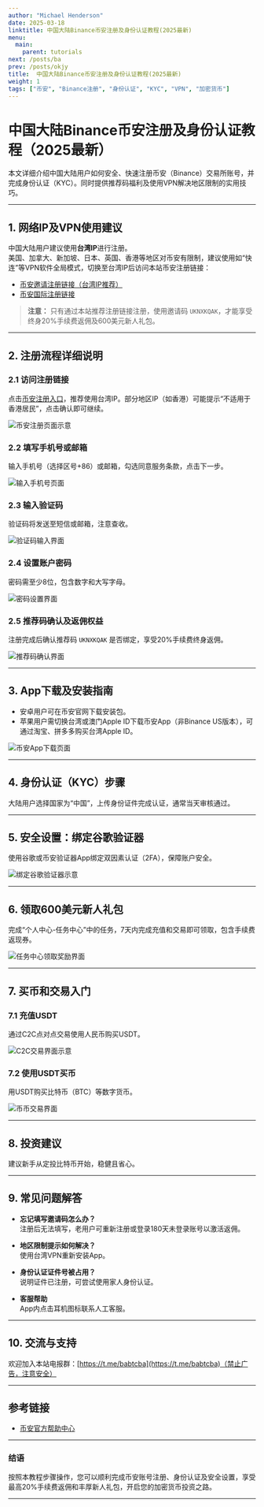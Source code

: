 ```yaml
---
author: "Michael Henderson"
date: 2025-03-18
linktitle: 中国大陆Binance币安注册及身份认证教程(2025最新)
menu:
  main:
    parent: tutorials
next: /posts/ba
prev: /posts/okjy
title:  中国大陆Binance币安注册及身份认证教程(2025最新)
weight: 1
tags: ["币安", "Binance注册", "身份认证", "KYC", "VPN", "加密货币"]
---
```


# 中国大陆Binance币安注册及身份认证教程（2025最新）

本文详细介绍中国大陆用户如何安全、快速注册币安（Binance）交易所账号，并完成身份认证（KYC）。同时提供推荐码福利及使用VPN解决地区限制的实用技巧。

---

## 1. 网络IP及VPN使用建议

中国大陆用户建议使用**台湾IP**进行注册。  
美国、加拿大、新加坡、日本、英国、香港等地区对币安有限制，建议使用如“快连”等VPN软件全局模式，切换至台湾IP后访问本站币安注册链接：

- [币安邀请注册链接（台湾IP推荐）](https://www.marketwebb.club/join?ref=UKNXKQAK)  
- [币安国际注册链接](https://www.binance.com/join?ref=UKNXKQAK)

> **注意：** 只有通过本站推荐注册链接注册，使用邀请码 `UKNXKQAK`，才能享受终身20%手续费返佣及600美元新人礼包。

---

## 2. 注册流程详细说明

### 2.1 访问注册链接

点击[币安注册入口](https://www.marketwebb.club/join?ref=UKNXKQAK)，推荐使用台湾IP。部分地区IP（如香港）可能提示“不适用于香港居民”，点击确认即可继续。

![币安注册页面示意](https://i.miji.bid/2025/03/18/118420536a36ea383c7ebb9e34023303.png "币安注册页面示意")

### 2.2 填写手机号或邮箱

输入手机号（选择区号+86）或邮箱，勾选同意服务条款，点击下一步。

![输入手机号页面](https://i.miji.bid/2025/03/18/0f72461ba2f69c0c24d336c138b1dda9.png "币安手机号输入页面")

### 2.3 输入验证码

验证码将发送至短信或邮箱，注意查收。

![验证码输入界面](https://i.miji.bid/2025/03/18/9653e6f93ce429619210a444c520e68e.png "验证码输入界面")

### 2.4 设置账户密码

密码需至少8位，包含数字和大写字母。

![密码设置界面](https://i.miji.bid/2025/03/18/a67d0e4831502aec22efe3f474347b91.jpeg "密码设置要求示意")

### 2.5 推荐码确认及返佣权益

注册完成后确认推荐码 `UKNXKQAK` 是否绑定，享受20%手续费终身返佣。

![推荐码确认界面](https://i.miji.bid/2025/03/18/761eba53a7302d449501321d27c08d73.png "推荐码绑定界面")

---

## 3. App下载及安装指南

- 安卓用户可在币安官网下载安装包。  
- 苹果用户需切换台湾或澳门Apple ID下载币安App（非Binance US版本），可通过淘宝、拼多多购买台湾Apple ID。

![币安App下载页面](https://i.miji.bid/2025/03/18/bdf843c0c38a6b87529f041250476aa7.jpeg "币安App下载界面")

---

## 4. 身份认证（KYC）步骤

大陆用户选择国家为“中国”，上传身份证件完成认证，通常当天审核通过。

---

## 5. 安全设置：绑定谷歌验证器

使用谷歌或币安验证器App绑定双因素认证（2FA），保障账户安全。

![绑定谷歌验证器示意](https://i.miji.bid/2025/03/18/f7a893680c9d407b1b41f169c1b6bbc5.png "谷歌验证器绑定步骤")

---

## 6. 领取600美元新人礼包

完成“个人中心-任务中心”中的任务，7天内完成充值和交易即可领取，包含手续费返现券。

![任务中心领取奖励界面](https://i.miji.bid/2025/03/18/d007ed3d8e01c274b5b74410642a4b03.png "币安任务中心")

---

## 7. 买币和交易入门

### 7.1 充值USDT

通过C2C点对点交易使用人民币购买USDT。

![C2C交易界面示意](https://i.miji.bid/2025/03/18/3922a2fba13bf236697f814340a8f9be.png "C2C买币示意")

### 7.2 使用USDT买币

用USDT购买比特币（BTC）等数字货币。

![币币交易界面](https://i.miji.bid/2025/03/18/7b1d762cb8f9c24eba986b916753c699.png "币币交易示意")

---

## 8. 投资建议

建议新手从定投比特币开始，稳健且省心。

---

## 9. 常见问题解答

- **忘记填写邀请码怎么办？**  
  注册后无法填写，老用户可重新注册或登录180天未登录账号以激活返佣。

- **地区限制提示如何解决？**  
  使用台湾VPN重新安装App。

- **身份认证证件号被占用？**  
  说明证件已注册，可尝试使用家人身份认证。

- **客服帮助**  
  App内点击耳机图标联系人工客服。

---

## 10. 交流与支持

欢迎加入本站电报群：[https://t.me/babtcba](https://t.me/babtcba)（禁止广告，注意安全）

---

## 参考链接

- [币安官方帮助中心](https://www.binance.com/zh-CN/support/faq/)

---

### 结语

按照本教程步骤操作，您可以顺利完成币安账号注册、身份认证及安全设置，享受最高20%手续费返佣和丰厚新人礼包，开启您的加密货币投资之路。

---

